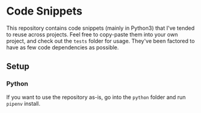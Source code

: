 # Code Snippets

This repository contains code snippets (mainly in Python3) that I've tended to reuse across projects. Feel free to copy-paste them into your own project, and check out the `tests` folder for usage. They've been factored to have as few code dependencies as possible.

## Setup

### Python

If you want to use the repository as-is, go into the `python` folder and run `pipenv` install.